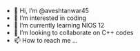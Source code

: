 - 👋 Hi, I’m @aveshtanwar45
- 👀 I’m interested in coding
- 🌱 I’m currently learning NIOS 12 
- 💞️ I’m looking to collaborate on C++ codes
- 📫 How to reach me ...

<!---
aveshtanwar45/aveshtanwar45 is a ✨ special ✨ repository because its `README.md` (this file) appears on your GitHub profile.
You can click the Preview link to take a look at your changes.
--->
